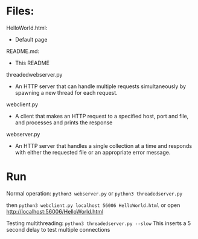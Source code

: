 # Files:
HelloWorld.html:
- Default page

README.md:
- This README

threadedwebserver.py
- An HTTP server that can handle multiple requests simultaneously by spawning a new thread for each request.

webclient.py
- A client that makes an HTTP request to a specified host, port and file, and processes and prints the response

webserver.py
- An HTTP server that handles a single collection at a time and responds with either the requested file or an appropriate error message.

# Run
Normal operation:
```python3 webserver.py```
or
```python3 threadedserver.py```

then
```python3 webclient.py localhost 56006 HelloWorld.html```
or open
[http://localhost:56006/HelloWorld.html]()

Testing multithreading:
```python3 threadedserver.py --slow```
This inserts a 5 second delay to test multiple connections